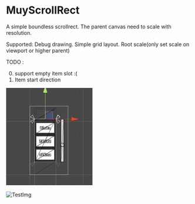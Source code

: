 # MuyScrollRect

A simple boundless scrollrect.
The parent canvas need to scale with resolution.

Supported:
Debug drawing.
Simple grid layout.
Root scale(only set scale on viewport or higher parent)

TODO :

0. support empty item slot :(
1. Item start direction

![TestImg](https://github.com/2C2C2C/MuyScrollRect/blob/master/TempSrc/scrollrect01.gif)

![TestImg](https://github.com/2C2C2C/MuyScrollRect/blob/master/TempSrc/scrollrect02.gif)

